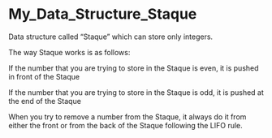 # My_Data_Structure_Staque

Data structure called “Staque” which can store only integers. 

The way Staque works is as follows:

If the number that you are trying to store in the Staque is even, it is pushed in front of the Staque

If the number that you are trying to store in the Staque is odd, it is pushed at the end of the Staque

When you try to remove a number from the Staque, it always do it from either the front or from the back of the Staque following the LIFO rule.

